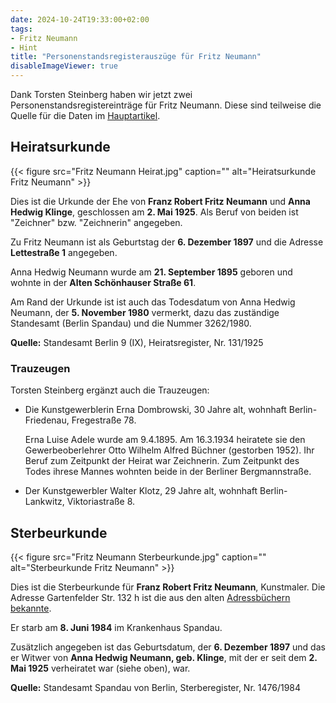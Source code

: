 ```yaml
---
date: 2024-10-24T19:33:00+02:00
tags:
- Fritz Neumann
- Hint
title: "Personenstandsregisterauszüge für Fritz Neumann"
disableImageViewer: true
---
```


Dank Torsten Steinberg haben wir jetzt zwei Personenstandsregistereinträge für Fritz Neumann. Diese sind teilweise die Quelle für die Daten im [Hauptartikel](/de/post/fritz-neumann-spandauer-volksblatt-19-2-1972/).

## Heiratsurkunde

{{< figure src="Fritz Neumann Heirat.jpg" caption="" alt="Heiratsurkunde Fritz Neumann" >}}

Dies ist die Urkunde der Ehe von **Franz Robert Fritz Neumann** und **Anna Hedwig Klinge**, geschlossen am **2. Mai 1925**. Als Beruf von beiden ist "Zeichner" bzw. "Zeichnerin" angegeben.

Zu Fritz Neumann ist als Geburtstag der **6. Dezember 1897** und die Adresse **Lettestraße 1** angegeben.

Anna Hedwig Neumann wurde am **21. September 1895** geboren und wohnte in der **Alten Schönhauser Straße 61**.

Am Rand der Urkunde ist ist auch das Todesdatum von Anna Hedwig Neumann, der **5. November 1980** vermerkt, dazu das zuständige Standesamt (Berlin Spandau) und die Nummer 3262/1980.

**Quelle:** Standesamt Berlin 9 (IX), Heiratsregister, Nr. 131/1925

### Trauzeugen

Torsten Steinberg ergänzt auch die Trauzeugen:
* Die Kunstgewerblerin Erna Dombrowski, 30 Jahre alt, wohnhaft Berlin-Friedenau, Fregestraße 78.

  Erna Luise Adele wurde am 9.4.1895. Am 16.3.1934 heiratete sie den Gewerbeoberlehrer Otto Wilhelm Alfred Büchner (gestorben 1952). Ihr Beruf zum Zeitpunkt der Heirat war Zeichnerin. Zum Zeitpunkt des Todes ihrese Mannes wohnten beide in der Berliner Bergmannstraße.
* Der Kunstgewerbler Walter Klotz, 29 Jahre alt, wohnhaft Berlin-Lankwitz, Viktoriastraße 8.

## Sterbeurkunde

{{< figure src="Fritz Neumann Sterbeurkunde.jpg" caption="" alt="Sterbeurkunde Fritz Neumann" >}}

Dies ist die Sterbeurkunde für **Franz Robert Fritz Neumann**, Kunstmaler. Die Adresse Gartenfelder Str. 132 h ist die aus den alten [Adressbüchern bekannte](/de/post/fritz-neumann-address-book-berlin/).

Er starb am **8. Juni 1984** im Krankenhaus Spandau.

Zusätzlich angegeben ist das Geburtsdatum, der  **6. Dezember 1897** und das er Witwer von **Anna Hedwig Neumann, geb. Klinge**, mit der er seit dem **2. Mai 1925** verheiratet war (siehe oben), war.

**Quelle:** Standesamt Spandau von Berlin, Sterberegister, Nr. 1476/1984

